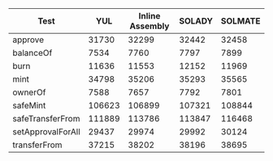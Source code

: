 | Test              | YUL    | Inline Assembly | SOLADY | SOLMATE |
| ----------------- | ------ | --------------- | ------ | ------- |
| approve           | 31730  | 32299           | 32442  | 32458   |
| balanceOf         | 7534   | 7760            | 7797   | 7899    |
| burn              | 11636  | 11553           | 12152  | 11969   |
| mint              | 34798  | 35206           | 35293  | 35565   |
| ownerOf           | 7588   | 7657            | 7792   | 7801    |
| safeMint          | 106623 | 106899          | 107321 | 108844  |
| safeTransferFrom  | 111889 | 113786          | 113847 | 116468  |
| setApprovalForAll | 29437  | 29974           | 29992  | 30124   |
| transferFrom      | 37215  | 38202           | 38196  | 38695   |
